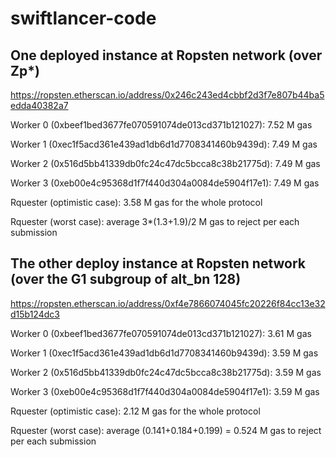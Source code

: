 # swiftlancer-code

## One deployed instance at Ropsten network (over Zp*)
https://ropsten.etherscan.io/address/0x246c243ed4cbbf2d3f7e807b44ba5edda40382a7

Worker 0 (0xbeef1bed3677fe070591074de013cd371b121027): 7.52 M gas

Worker 1 (0xec1f5acd361e439ad1db6d1d7708341460b9439d): 7.49 M gas 

Worker 2 (0x516d5bb41339db0fc24c47dc5bcca8c38b21775d): 7.49 M gas 

Worker 3 (0xeb00e4c95368d1f7f440d304a0084de5904f17e1): 7.49 M gas 

Rquester (optimistic case): 3.58 M gas for the whole protocol

Rquester (worst case): average  3*(1.3+1.9)/2 M gas to reject per each submission


## The other deploy instance at Ropsten network (over the G1 subgroup of alt_bn 128)
https://ropsten.etherscan.io/address/0xf4e7866074045fc20226f84cc13e32d15b124dc3

Worker 0 (0xbeef1bed3677fe070591074de013cd371b121027): 3.61 M gas

Worker 1 (0xec1f5acd361e439ad1db6d1d7708341460b9439d): 3.59 M gas 

Worker 2 (0x516d5bb41339db0fc24c47dc5bcca8c38b21775d): 3.59 M gas 

Worker 3 (0xeb00e4c95368d1f7f440d304a0084de5904f17e1): 3.59 M gas 

Rquester (optimistic case): 2.12 M gas for the whole protocol

Rquester (worst case): average  (0.141+0.184+0.199) = 0.524 M gas to reject per each submission
